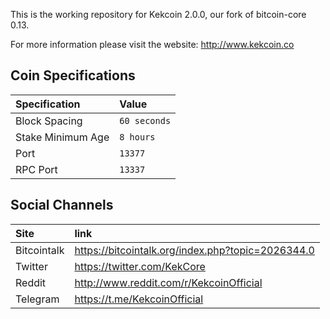 This is the working repository for Kekcoin 2.0.0, our fork of bitcoin-core 0.13.

For more information please visit the website: http://www.kekcoin.co

## Coin Specifications

| Specification | Value |
|:-----------|:-----------|
| Block Spacing | `60 seconds` |
| Stake Minimum Age | `8 hours` |
| Port | `13377` |
| RPC Port | `13337` |

## Social Channels

| Site | link |
|:-----------|:-----------|
| Bitcointalk | https://bitcointalk.org/index.php?topic=2026344.0 |
| Twitter | https://twitter.com/KekCore |
| Reddit | http://www.reddit.com/r/KekcoinOfficial |
| Telegram | https://t.me/KekcoinOfficial |
